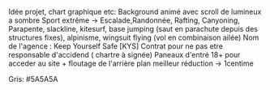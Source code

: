 Idée projet, chart graphique etc:
Background animé avec scroll de lumineux a sombre
Sport extrême -> Escalade,Randonnée, Rafting, Canyoning, Parapente, slackline, kitesurf, base jumping (saut en parachute depuis des structures fixes), alpinisme, wingsuit flying (vol en combinaison ailée)
Nom de l'agence : Keep Yourself Safe [KYS]
Contrat pour ne pas etre responsable d'accidend ( chartre à signée)
Paneaux d'entré 18+ pour acceder au site + floutage de l'arrière plan
meilleur réduction -> 1centime

Gris: #5A5A5A
